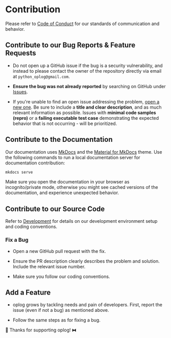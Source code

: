 # Contribution

Please refer to [Code of Conduct](https://github.com/oribarilan/oplog/blob/main/CODE_OF_CONDUCT.md) for our standards of communication and behavior.

## Contribute to our Bug Reports & Feature Requests

* Do not open up a GitHub issue if the bug is a security vulnerability, and instead to please contact the owner of the repository directly via email at `python_oplog@gmail.com`.

* **Ensure the bug was not already reported** by searching on GitHub under [Issues](https://github.com/oribarilan/oplog/issues).

* If you're unable to find an open issue addressing the problem, [open a new one](https://github.com/oribarilan/oplog/issues/new). Be sure to include a **title and clear description**, and as much relevant information as possible. Issues with **minimal code samples (repro)** or a **failing executable test case** demonstrating the expected behavior that is not occurring - will be prioritized.

## Contribute to the Documentation

Our documentation uses [MkDocs](https://www.mkdocs.org/) and the [Material for MkDocs](https://squidfunk.github.io/mkdocs-material/) theme.
Use the following commands to run a local documentation server for documentation contribution:

```bash
mkdocs serve
```

Make sure you open the documentation in your browser as incognito/private mode, otherwise you might see cached versions of the documentation, and experience unexpected behavior.

## Contribute to our Source Code

Refer to [Development](development.md) for details on our development environment setup and coding conventions.

### Fix a Bug

* Open a new GitHub pull request with the fix.

* Ensure the PR description clearly describes the problem and solution. Include the relevant issue number.

* Make sure you follow our coding conventions. 

## Add a Feature

* oplog grows by tackling needs and pain of developers. First, report the issue (even if not a bug) as mentioned above.

* Follow the same steps as for fixing a bug.

💚 Thanks for supporting oplog! ⧓
